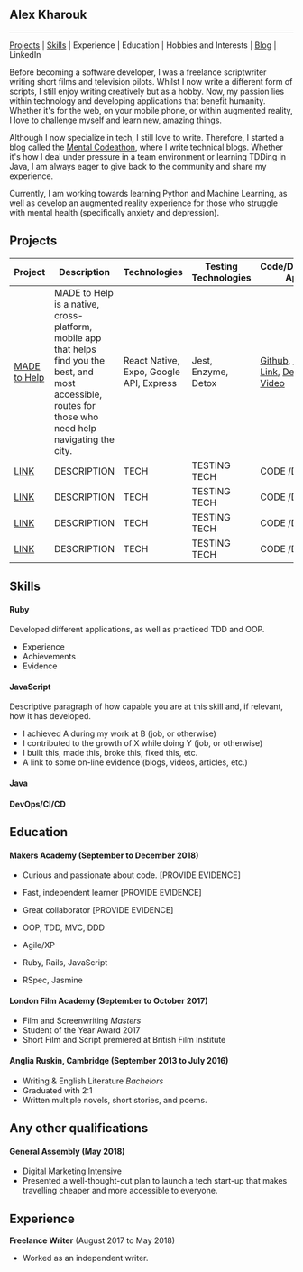  ## Alex Kharouk
---
[Projects](#projects) | [Skills](#skills) | Experience | Education | Hobbies and Interests | [Blog][1] | LinkedIn

Before becoming a software developer, I was a freelance scriptwriter writing short films and television pilots. Whilst I now write a different form of scripts, I still enjoy writing creatively but as a hobby. Now, my passion lies within technology and developing applications that benefit humanity. Whether it's for the web, on your mobile phone, or within augmented reality, I love to challenge myself and learn new, amazing things.

Although I now specialize in tech, I still love to write. Therefore, I started a blog called the [Mental Codeathon][1], where I write technical blogs. Whether it's how I deal under pressure in a team environment or learning TDDing in Java, I am always eager to give back to the community and share my experience.

Currently, I am working towards learning Python and Machine Learning, as well as develop an augmented reality experience for those who struggle with mental health (specifically anxiety and depression). 

## Projects

| Project   | Description | Technologies | Testing Technologies | Code/Deployed App
|---        |---         |---           |---                    |---
| [MADE to Help][3] | MADE to Help is a native, cross-platform, mobile app that helps find you the best, and most accessible, routes for those who need help navigating the city. | React Native, Expo, Google API, Express | Jest, Enzyme, Detox | [Github][3], [Expo Link][5], [Demo Video][4] |
| [LINK](https://www.github.com/) | DESCRIPTION | TECH | TESTING TECH | CODE /DEMO |
| [LINK](https://www.github.com/) | DESCRIPTION | TECH | TESTING TECH | CODE /DEMO |
| [LINK](https://www.github.com/) | DESCRIPTION | TECH | TESTING TECH | CODE /DEMO |
| [LINK](https://www.github.com/) | DESCRIPTION | TECH | TESTING TECH | CODE /DEMO |

## Skills

#### Ruby

Developed different applications, as well as practiced TDD and OOP.

- Experience
- Achievements
- Evidence

#### JavaScript

Descriptive paragraph of how capable you are at this skill and, if relevant, how it has developed.

- I achieved A during my work at B (job, or otherwise)
- I contributed to the growth of X while doing Y (job, or otherwise)
- I built this, made this, broke this, fixed this, etc.
- A link to some on-line evidence (blogs, videos, articles, etc.)

#### Java

#### DevOps/CI/CD

## Education

#### Makers Academy (September to December 2018)

- Curious and passionate about code. [PROVIDE EVIDENCE]
- Fast, independent learner [PROVIDE EVIDENCE]
- Great collaborator [PROVIDE EVIDENCE]

- OOP, TDD, MVC, DDD
- Agile/XP
- Ruby, Rails, JavaScript
- RSpec, Jasmine

#### London Film Academy (September to October 2017)

- Film and Screenwriting *Masters*
- Student of the Year Award 2017
- Short Film and Script premiered at British Film Institute

#### Anglia Ruskin, Cambridge (September 2013 to July 2016)

- Writing & English Literature *Bachelors*
- Graduated with 2:1
- Written multiple novels, short stories, and poems.

## Any other qualifications

#### General Assembly (May 2018)

- Digital Marketing Intensive
- Presented a well-thought-out plan to launch a tech start-up that makes travelling cheaper and more accessible to everyone.

## Experience

**Freelance Writer** (August 2017 to May 2018)    
- Worked as an independent writer. 


[1]: https://kharouk.github.io
[3]: https://www.github.com/kharouk/made-to-help
[4]: https://www.youtube.com/watch?v=igyb9lBnIM8
[5]: https://exp.host/@alexkharouk/made-to-help